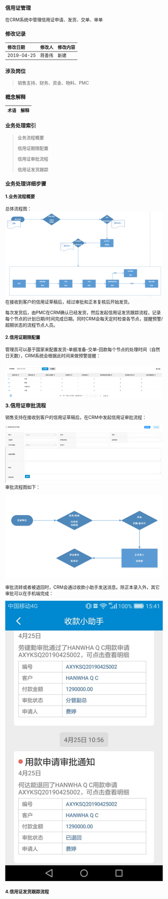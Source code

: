 ### 信用证管理

在CRM系统中管理信用证申请、发货、交单、审单

### 修改记录

| 修改日期 | 修改人 | 修改内容 |
| :--- | :--- | :--- |
| 2019-04-25 | 蒋善伟 | 新建 |

### 涉及岗位

> 销售支持、财务、资金、物料、PMC

### 概念解释

| 术语 | 解释 |
| :--- | :--- |


### 业务处理索引

> 业务流程概要
>
> 信用证期限配置
>
> 信用证审批流程
>
> 信用证发货跟踪

### 业务处理详细步骤

#### 1.业务流程概要

总体流程图：![](/assets/xyzglzt)在接收到客户的信用证草稿后，经过审批和正本复核后开始发货。

每次发货后，由PMC在CRM确认已经发货，然后发起信用证发货跟踪流程，记录每个节点的计划日期/时间完成日期。同时CRM会每天定时检查各节点，提醒预警/超期状态的流程节点人员。

#### 2.信用证期限配置

管理员可以基于国家来配置发货-单据准备-交单-回款每个节点的处理时间（自然日天数），CRM系统会根据此时间来做预警提醒：

### ![](/assets/yxzqxpz)3.信用证审批流程

销售支持在接收到客户的信用证草稿后，在CRM中发起信用证审批流程：

![](/assets/xjxyzsp)审批流程图如下：

![](/assets/xyzsplct)

审批流转或者被退回时，CRM会通过收款小助手发送消息。除正本录入外，其它审批可以在手机端完成：

![](/assets/xyzsptz)

#### 4.信用证发货跟踪流程




